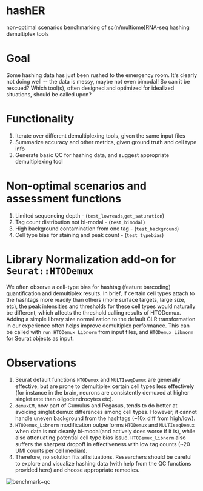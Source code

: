 # hashER
non-optimal scenarios benchmarking of sc(n/multiome)RNA-seq hashing demultiplex tools

# Goal
Some hashing data has just been rushed to the emergency room. It's clearly not doing well -- the data is messy, maybe not even bimodal! So can it be rescued? Which tool(s), often designed and optimized for idealized situations, should be called upon?

# Functionality
1. Iterate over different demultiplexing tools, given the same input files
2. Summarize accuracy and other metrics, given ground truth and cell type info
3. Generate basic QC for hashing data, and suggest appropriate demultiplexing tool

# Non-optimal scenarios and assessment functions
1. Limited sequencing depth - (`test_lowreads`,`get_saturation`)
2. Tag count distribution not bi-modal - (`test_bimodal`)
3. High background contamination from one tag - (`test_background`)
4. Cell type bias for staining and peak count - (`test_typebias`)

# Library Normalization add-on for `Seurat::HTODemux`
We often observe a cell-type bias for hashtag (feature barcoding) quantification and demultiplex results. In brief, if certain cell types attach to the hashtags more readily than others (more surface targets, large size, etc), the peak intensities and thresholds for these cell types would naturally be different, which affects the threshold calling results of HTODemux. Adding a simple library size normalization to the default CLR transformation in our experience often helps improve demultiplex performance. This can be called with `run_HTODemux_Libnorm` from input files, and `HTODemux_Libnorm` for Seurat objects as input.

# Observations
1. Seurat default functions `HTODemux` and `MULTIseqDemux` are generally effective, but are prone to demultiplex certain cell types less effectively (for instance in the brain, neurons are consistently demuxed at higher singlet rate than oligodendrocytes etc).
2. `demuxEM`, now part of Cumulus and Pegasus, tends to do better at avoiding singlet demux differences among cell types. However, it cannot handle uneven background from the hashtags (~10x diff from high/low).
3. `HTODemux_Libnorm` modification outperforms `HTODemux` and `MULTIseqDemux` when data is not cleanly bi-modal(and actively does worse if it is), while also attenuating potential cell type bias issue. `HTODemux_Libnorm` also suffers the sharpest dropoff in effectiveness with low tag counts (~20 UMI counts per cell median).
4. Therefore, no solution fits all situations. Researchers should be careful to explore and visualize hashing data (with help from the QC functions provided here) and choose appropriate remedies.

![benchmark+qc](https://user-images.githubusercontent.com/22802886/222261131-c2e57a79-791c-40ad-b401-4ff841307460.png)

